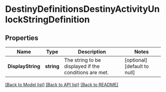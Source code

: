 # DestinyDefinitionsDestinyActivityUnlockStringDefinition

## Properties
Name | Type | Description | Notes
------------ | ------------- | ------------- | -------------
**DisplayString** | **string** | The string to be displayed if the conditions are met. | [optional] [default to null]

[[Back to Model list]](../README.md#documentation-for-models) [[Back to API list]](../README.md#documentation-for-api-endpoints) [[Back to README]](../README.md)


